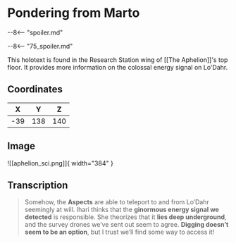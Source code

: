 # Pondering from Marto

--8<-- "spoiler.md"

--8<-- "75_spoiler.md"

This holotext is found in the Research Station wing of [[The Aphelion]]'s top floor. It provides more information on the colossal energy signal on Lo'Dahr.

## Coordinates
| **X** | **Y** | **Z** |
| :---: | :---: | :---: |
|  -39  |  138  |  140  |

## Image

![[aphelion_sci.png]]{ width="384" }

## Transcription
> Somehow, the **Aspects** are able to teleport to and from Lo’Dahr seemingly at will. Ihari thinks that the **ginormous energy signal we detected** is responsible. She theorizes that it **lies deep underground**, and the survey drones we’ve sent out seem to agree. **Digging doesn’t seem to be an option**, but I trust we’ll find some way to access it!
